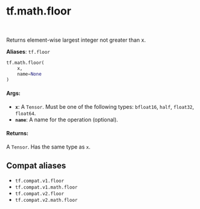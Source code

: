 <div itemscope itemtype="http://developers.google.com/ReferenceObject">
<meta itemprop="name" content="tf.math.floor" />
<meta itemprop="path" content="Stable" />
</div>

# tf.math.floor

<!-- Insert buttons and diff -->

<table class="tfo-notebook-buttons tfo-api" align="left">
</table>



Returns element-wise largest integer not greater than x.

**Aliases**: `tf.floor`

``` python
tf.math.floor(
    x,
    name=None
)
```



<!-- Placeholder for "Used in" -->


#### Args:


* <b>`x`</b>: A `Tensor`. Must be one of the following types: `bfloat16`, `half`, `float32`, `float64`.
* <b>`name`</b>: A name for the operation (optional).


#### Returns:

A `Tensor`. Has the same type as `x`.


## Compat aliases

* `tf.compat.v1.floor`
* `tf.compat.v1.math.floor`
* `tf.compat.v2.floor`
* `tf.compat.v2.math.floor`

